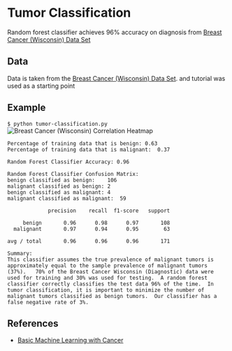 # Tumor Classification
Random forest classifier achieves 96% accuracy on diagnosis from [Breast Cancer (Wisconsin) Data Set](https://www.kaggle.com/gargmanish/basic-machine-learning-with-cancer/data)

## Data
Data is taken from the [Breast Cancer (Wisconsin) Data Set](https://www.kaggle.com/gargmanish/basic-machine-learning-with-cancer/data).  and tutorial was used as a starting point

## Example
`$ python tumor-classification.py`
![Breast Cancer (Wisconsin) Correlation Heatmap](https://github.com/SeanCooke/tumor-classification/blob/master/correlation-heatmap.png?raw=true)
~~~~
Percentage of training data that is benign:	0.63
Percentage of training data that is malignant:	0.37

Random Forest Classifier Accuracy: 0.96

Random Forest Classifier Confusion Matrix:
benign classified as benign:	106
malignant classified as benign:	2
benign classified as malignant:	4
malignant classified as malignant:	59

             precision    recall  f1-score   support

     benign       0.96      0.98      0.97       108
  malignant       0.97      0.94      0.95        63

avg / total       0.96      0.96      0.96       171

Summary:
This classifier assumes the true prevalence of malignant tumors is approximately equal to the sample prevalence of malignant tumors (37%).   70% of the Breast Cancer Wisconsin (Diagnostic) data were used for training and 30% was used for testing.  A random forest classifier correctly classifies the test data 96% of the time.  In tumor classification, it is important to minimize the number of malignant tumors classified as benign tumors.  Our classifier has a false negative rate of 3%.
~~~~

## References
* [Basic Machine Learning with Cancer](https://www.kaggle.com/gargmanish/basic-machine-learning-with-cancer/notebook)
